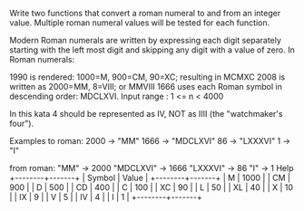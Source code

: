 Write two functions that convert a roman numeral to and from an integer value. Multiple roman numeral values will be tested for each function.

Modern Roman numerals are written by expressing each digit separately starting with the left most digit and skipping any digit with a value of zero. In Roman numerals:

1990 is rendered: 1000=M, 900=CM, 90=XC; resulting in MCMXC
2008 is written as 2000=MM, 8=VIII; or MMVIII
1666 uses each Roman symbol in descending order: MDCLXVI.
Input range : 1 <= n < 4000

In this kata 4 should be represented as IV, NOT as IIII (the "watchmaker's four").

Examples
to roman:
2000 -> "MM"
1666 -> "MDCLXVI"
  86 -> "LXXXVI"
   1 -> "I"

from roman:
"MM"      -> 2000
"MDCLXVI" -> 1666
"LXXXVI"  ->   86
"I"       ->    1
Help
+--------+-------+
| Symbol | Value |
+--------+-------+
|    M   |  1000 |
|   CM   |   900 |
|    D   |   500 |
|   CD   |   400 |
|    C   |   100 |
|   XC   |    90 |
|    L   |    50 |
|   XL   |    40 |
|    X   |    10 |
|   IX   |     9 |
|    V   |     5 |
|   IV   |     4 |
|    I   |     1 |
+--------+-------+
